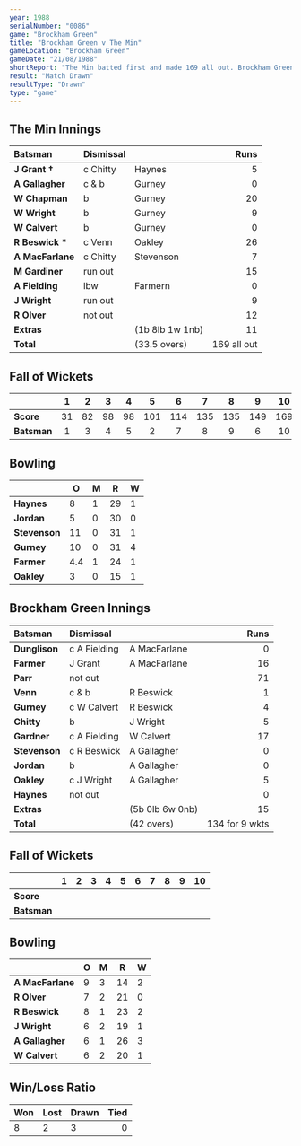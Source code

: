 ```yaml
---
year: 1988
serialNumber: "0086" 
game: "Brockham Green"
title: "Brockham Green v The Min"
gameLocation: "Brockham Green"
gameDate: "21/08/1988"
shortReport: "The Min batted first and made 169 all out. Brockham Green were 134 for 9 wkts when time ran out"
result: "Match Drawn"
resultType: "Drawn"
type: "game"
---
```


## The Min Innings

| Batsman | Dismissal |  | Runs |
|:---|:---|---|---:|
| **J Grant &#8224;** | c Chitty | Haynes | 5 | 
| **A Gallagher** | c & b | Gurney | 0 | 
| **W Chapman** | b | Gurney | 20 | 
| **W Wright** | b | Gurney | 9 | 
| **W Calvert** | b  | Gurney | 0 | 
| **R Beswick &#42;** | c Venn | Oakley | 26 | 
| **A MacFarlane** | c Chitty | Stevenson | 7 | 
| **M Gardiner** | run out |  | 15 | 
| **A Fielding** | lbw | Farmern | 0 | 
| **J Wright** | run out |  | 9 | 
| **R Olver** | not out |  | 12 | 
| **Extras** | | (1b 8lb 1w 1nb) | 11 | 
| **Total** | | (33.5 overs) | 169 all out | 

## Fall of Wickets

| | 1 | 2 | 3 | 4 | 5 | 6 | 7 | 8 | 9 | 10 |
|---|:---:|:---:|:---:|:---:|:---:|:---:|:---:|:---:|:---:|:---:|
| **Score** | 31 | 82 | 98 | 98 | 101 | 114 | 135 | 135 | 149 | 169 | 
| **Batsman** | 1 | 3 | 4 | 5 | 2 | 7 | 8 | 9 | 6 | 10 | 

## Bowling

| | O | M | R | W |
|---|---|---|---|---|
| **Haynes** | 8 | 1 | 29 | 1 | 
| **Jordan** | 5 | 0 | 30 | 0 | 
| **Stevenson** | 11 | 0 | 31 | 1 | 
| **Gurney** | 10 | 0 | 31 | 4 |
| **Farmer** | 4.4 | 1 | 24 | 1 | 
| **Oakley** | 3 | 0 | 15 | 1 | 

## Brockham Green Innings

| Batsman | Dismissal |  | Runs |
|:---|:---|---|---:|
| **Dunglison** | c A Fielding | A MacFarlane | 0 | 
| **Farmer** | J Grant | A MacFarlane | 16 | 
| **Parr** | not out |  | 71 | 
| **Venn** | c & b | R Beswick | 1 | 
| **Gurney** | c W Calvert | R Beswick | 4 | 
| **Chitty** | b | J Wright | 5 |
| **Gardner** | c A Fielding | W Calvert | 17 | 
| **Stevenson** | c R Beswick | A Gallagher | 0 |
| **Jordan** | b | A Gallagher | 0 | 
| **Oakley** | c J Wright | A Gallagher | 5 | 
| **Haynes** | not out |  | 0 |
| **Extras** | | (5b 0lb 6w 0nb) | 15 | 
| **Total** | | (42 overs) | 134 for 9 wkts | 

## Fall of Wickets

| | 1 | 2 | 3 | 4 | 5 | 6 | 7 | 8 | 9 | 10 |
|---|:---:|:---:|:---:|:---:|:---:|:---:|:---:|:---:|:---:|:---:|
| **Score** |  |  |  |  |  |  |  |  |  |  |
| **Batsman** |  |  |  |  |  |  |  |  |  |  |

## Bowling

| | O | M | R | W |
|---|---|---|---|---|
| **A MacFarlane** | 9 | 3 | 14 | 2 | 
| **R Olver** | 7 | 2 | 21 | 0 | 
| **R Beswick** | 8 | 1 | 23 | 2 | 
| **J Wright** | 6 | 2 | 19 | 1 | 
| **A Gallagher** | 6 | 1 | 26 | 3 |
| **W Calvert** | 6 | 2 | 20 | 1 |

## Win/Loss Ratio

| Won | Lost | Drawn | Tied |
|:---|:---|:---|---:|
| 8 | 2 | 3 | 0 |
